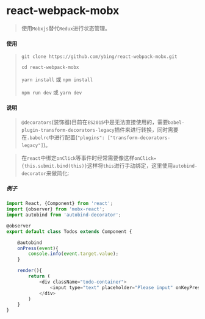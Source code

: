 # react-webpack-mobx
> 使用`Mobxjs`替代`Redux`进行状态管理。

#### 使用

> `git clone https://github.com/ybing/react-webpack-mobx.git`
>
> `cd react-webpack-mobx`
>
> `yarn install` 或 `npm install`
>
> `npm run dev` 或 `yarn dev`

#### 说明

> `@decorators`(装饰器)目前在`ES2015`中是无法直接使用的，需要`babel-plugin-transform-decorators-legacy`插件来进行转换，同时需要在`.babelrc`中进行配置(`"plugins": ["transform-decorators-legacy"]`)。

> 在`react`中绑定`onClick`等事件时经常需要像这样`onClick={this.submit.bind(this)}`这样将`this`进行手动绑定，这里使用`autobind-decorator`来做简化:

##### 例子

```javascript
import React, {Component} from 'react';
import {observer} from 'mobx-react';
import autobind from 'autobind-decorator';

@observer
export default class Todos extends Component {

    @autobind
    onPress(event){
        console.info(event.target.value);
    }

    render(){
        return (
            <div className="todo-container">
                <input type="text" placeholder="Please input" onKeyPress={this.onPress}/>
            </div>
        )
    }
}
```
